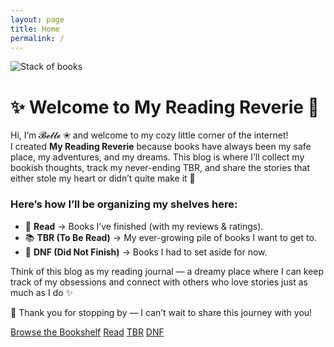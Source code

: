 ```yaml
---
layout: page
title: Home
permalink: /
---
```


<div class="hero-home">
  <img src="{{ '/assets/hero-books.jpg' | relative_url }}" alt="Stack of books">
  <div class="hero-text">
    <h1>✨ Welcome to My Reading Reverie 💫</h1>
    <p>Hi, I’m <span class="belle-script">𝓑𝓮𝓵𝓵𝓮 ❀</span> and welcome to my cozy little corner of the internet!<br>
    I created <strong>My Reading Reverie</strong> because books have always been my safe place, my adventures, and my dreams. This blog is where I’ll collect my bookish thoughts, track my never-ending TBR, and share the stories that either stole my heart or didn’t quite make it 💜</p>
  </div>
</div>

<div class="home-card">
  <h3>Here’s how I’ll be organizing my shelves here:</h3>
  <ul class="home-list">
    <li>📖 <strong>Read</strong> → Books I’ve finished (with my reviews & ratings).</li>
    <li>📚 <strong>TBR (To Be Read)</strong> → My ever-growing pile of books I want to get to.</li>
    <li>🫣 <strong>DNF (Did Not Finish)</strong> → Books I had to set aside for now.</li>
  </ul>

  <p>Think of this blog as my reading journal — a dreamy place where I can keep track of my obsessions and connect with others who love stories just as much as I do ✨</p>

  <p>🌸 Thank you for stopping by — I can’t wait to share this journey with you!</p>

  <div class="cta-row">
    <a class="btn big" href="{{ '/bookshelf/' | relative_url }}">Browse the Bookshelf</a>
    <a class="btn subtle big" href="{{ '/read/' | relative_url }}">Read</a>
    <a class="btn subtle big" href="{{ '/tbr/' | relative_url }}">TBR</a>
    <a class="btn subtle big" href="{{ '/dnf/' | relative_url }}">DNF</a>
  </div>
</div>

